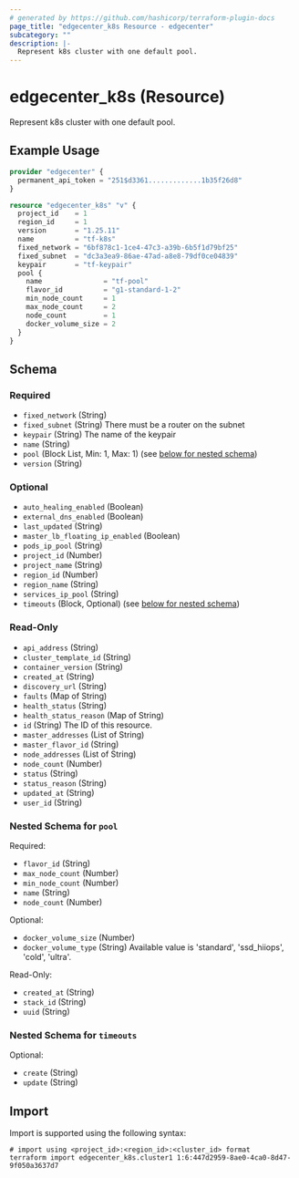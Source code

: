```yaml
---
# generated by https://github.com/hashicorp/terraform-plugin-docs
page_title: "edgecenter_k8s Resource - edgecenter"
subcategory: ""
description: |-
  Represent k8s cluster with one default pool.
---
```


# edgecenter_k8s (Resource)

Represent k8s cluster with one default pool.

## Example Usage

```terraform
provider "edgecenter" {
  permanent_api_token = "251$d3361.............1b35f26d8"
}

resource "edgecenter_k8s" "v" {
  project_id    = 1
  region_id     = 1
  version       = "1.25.11"
  name          = "tf-k8s"
  fixed_network = "6bf878c1-1ce4-47c3-a39b-6b5f1d79bf25"
  fixed_subnet  = "dc3a3ea9-86ae-47ad-a8e8-79df0ce04839"
  keypair       = "tf-keypair"
  pool {
    name               = "tf-pool"
    flavor_id          = "g1-standard-1-2"
    min_node_count     = 1
    max_node_count     = 2
    node_count         = 1
    docker_volume_size = 2
  }
}
```

<!-- schema generated by tfplugindocs -->
## Schema

### Required

- `fixed_network` (String)
- `fixed_subnet` (String) There must be a router on the subnet
- `keypair` (String) The name of the keypair
- `name` (String)
- `pool` (Block List, Min: 1, Max: 1) (see [below for nested schema](#nestedblock--pool))
- `version` (String)

### Optional

- `auto_healing_enabled` (Boolean)
- `external_dns_enabled` (Boolean)
- `last_updated` (String)
- `master_lb_floating_ip_enabled` (Boolean)
- `pods_ip_pool` (String)
- `project_id` (Number)
- `project_name` (String)
- `region_id` (Number)
- `region_name` (String)
- `services_ip_pool` (String)
- `timeouts` (Block, Optional) (see [below for nested schema](#nestedblock--timeouts))

### Read-Only

- `api_address` (String)
- `cluster_template_id` (String)
- `container_version` (String)
- `created_at` (String)
- `discovery_url` (String)
- `faults` (Map of String)
- `health_status` (String)
- `health_status_reason` (Map of String)
- `id` (String) The ID of this resource.
- `master_addresses` (List of String)
- `master_flavor_id` (String)
- `node_addresses` (List of String)
- `node_count` (Number)
- `status` (String)
- `status_reason` (String)
- `updated_at` (String)
- `user_id` (String)

<a id="nestedblock--pool"></a>
### Nested Schema for `pool`

Required:

- `flavor_id` (String)
- `max_node_count` (Number)
- `min_node_count` (Number)
- `name` (String)
- `node_count` (Number)

Optional:

- `docker_volume_size` (Number)
- `docker_volume_type` (String) Available value is 'standard', 'ssd_hiiops', 'cold', 'ultra'.

Read-Only:

- `created_at` (String)
- `stack_id` (String)
- `uuid` (String)


<a id="nestedblock--timeouts"></a>
### Nested Schema for `timeouts`

Optional:

- `create` (String)
- `update` (String)

## Import

Import is supported using the following syntax:

```shell
# import using <project_id>:<region_id>:<cluster_id> format
terraform import edgecenter_k8s.cluster1 1:6:447d2959-8ae0-4ca0-8d47-9f050a3637d7
```
